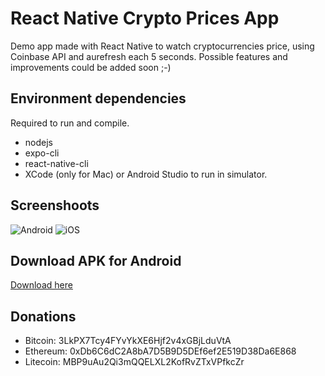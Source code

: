 
# React Native Crypto Prices App 

Demo app made with React Native to watch cryptocurrencies price, using Coinbase API and aurefresh each 5 seconds. Possible features and improvements could be added soon ;-)

## Environment dependencies

Required to run and compile.
- nodejs
- expo-cli
- react-native-cli
- XCode (only for Mac) or Android Studio to run in simulator.

## Screenshoots
![Android](https://i.imgur.com/u1jVaD2.png)
![iOS](https://i.imgur.com/CjCFnQh.png)

## Download APK for Android
[Download here](https://expo.io/artifacts/f7246aca-fe93-46d8-8c85-a2f49c57fc02 "Download")

## Donations

- Bitcoin: 3LkPX7Tcy4FYvYkXE6Hjf2v4xGBjLduVtA
- Ethereum: 0xDb6C6dC2A8bA7D5B9D5DEf6ef2E519D38Da6E868
- Litecoin: MBP9uAu2Qi3mQQELXL2KofRvZTxVPfkcZr